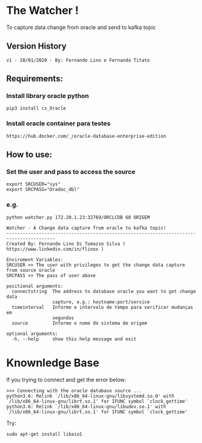 
# The Watcher !                                      
To capture data change from oracle and send to kafka topic

## Version History
```
v1 - 28/01/2020 - By: Fernando Lino e Fernanda Titato
```

## Requirements:
### Install library oracle python
```
pip3 install cx_Oracle
```

### Install oracle container para testes 
```
https://hub.docker.com/_/oracle-database-enterprise-edition
```

## How to use:

### Set the user and pass to access the source
```
export SRCUSER="sys"
export SRCPASS="Oradoc_dbl"
```

### e.g.
```
python watcher.py 172.20.1.23:32769/ORCLCDB 60 ORIGEM
```

```
Watcher - A Change data capture from oracle to kafka topic! 
----------------------------------------------------------------------------------------
Created By: Fernando Lino Di Tomazzo Silva ( https://www.linkedin.com/in/flinox )

Enviroment Variables:
SRCUSER >> The user with privileges to get the change data capture from source oracle
SRCPASS >> The pass of user above

positional arguments:
  connectstring  The address to database oracle you want to get change data
                 capture, e.g.: hostname:port/service
  timeinterval   Informe o intervalo de tempo para verificar mudanças em
                 segundos
  source         Informe o nome do sistema de origem

optional arguments:
  -h, --help     show this help message and exit
```






# Knownledge Base

If you trying to connect and get the error below:
```
>>> Connecting with the oracle database source ...
python3.6: Relink `/lib/x86_64-linux-gnu/libsystemd.so.0' with `/lib/x86_64-linux-gnu/librt.so.1' for IFUNC symbol `clock_gettime'
python3.6: Relink `/lib/x86_64-linux-gnu/libudev.so.1' with `/lib/x86_64-linux-gnu/librt.so.1' for IFUNC symbol `clock_gettime'
```

Try:
```
sudo apt-get install libaio1
```